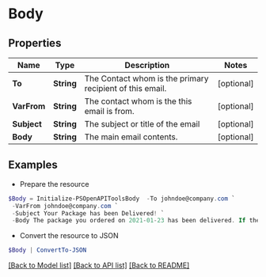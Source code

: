 # Body
## Properties

Name | Type | Description | Notes
------------ | ------------- | ------------- | -------------
**To** | **String** | The Contact whom is the primary recipient of this email. | [optional] 
**VarFrom** | **String** | The contact whom is the this email is from. | [optional] 
**Subject** | **String** | The subject or title of the email | [optional] 
**Body** | **String** | The main email contents. | [optional] 

## Examples

- Prepare the resource
```powershell
$Body = Initialize-PSOpenAPIToolsBody  -To johndoe@company.com `
 -VarFrom johndoe@company.com `
 -Subject Your Package has been Delivered! `
 -Body The package you ordered on 2021-01-23 has been delivered. If the package is broken into many pieces, please blaim someone else.

```

- Convert the resource to JSON
```powershell
$Body | ConvertTo-JSON
```

[[Back to Model list]](../README.md#documentation-for-models) [[Back to API list]](../README.md#documentation-for-api-endpoints) [[Back to README]](../README.md)

